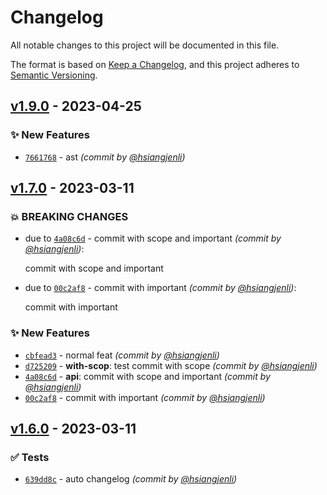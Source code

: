 # Changelog
All notable changes to this project will be documented in this file.

The format is based on [Keep a Changelog](https://keepachangelog.com/en/1.0.0/),
and this project adheres to [Semantic Versioning](https://semver.org/spec/v2.0.0.html).

## [v1.9.0] - 2023-04-25
### :sparkles: New Features
- [`7661768`](https://github.com/hsiangjenli/test/commit/76617685e8355a21b0bfd64f8e474e8ad892dce1) - ast *(commit by [@hsiangjenli](https://github.com/hsiangjenli))*


## [v1.7.0] - 2023-03-11
### :boom: BREAKING CHANGES
- due to [`4a08c6d`](https://github.com/hsiangjenli/test/commit/4a08c6d3269d59098f7374ef275d1ff9c7bd56b2) - commit with scope and important *(commit by [@hsiangjenli](https://github.com/hsiangjenli))*:

  commit with scope and important

- due to [`00c2af8`](https://github.com/hsiangjenli/test/commit/00c2af874fcdfb34f0018e6e3219d10272c82323) - commit with important *(commit by [@hsiangjenli](https://github.com/hsiangjenli))*:

  commit with important


### :sparkles: New Features
- [`cbfead3`](https://github.com/hsiangjenli/test/commit/cbfead331e4c7d6ab4aef777beaa7efc977b9378) - normal feat *(commit by [@hsiangjenli](https://github.com/hsiangjenli))*
- [`d725209`](https://github.com/hsiangjenli/test/commit/d7252099bb520cdb00226b3ee628bd4a93b1d2e9) - **with-scop**: test commit with scope *(commit by [@hsiangjenli](https://github.com/hsiangjenli))*
- [`4a08c6d`](https://github.com/hsiangjenli/test/commit/4a08c6d3269d59098f7374ef275d1ff9c7bd56b2) - **api**: commit with scope and important *(commit by [@hsiangjenli](https://github.com/hsiangjenli))*
- [`00c2af8`](https://github.com/hsiangjenli/test/commit/00c2af874fcdfb34f0018e6e3219d10272c82323) - commit with important *(commit by [@hsiangjenli](https://github.com/hsiangjenli))*


## [v1.6.0] - 2023-03-11
### :white_check_mark: Tests
- [`639dd8c`](https://github.com/hsiangjenli/test/commit/639dd8c68591d5ecf244f7579ce1788768cea504) - auto changelog *(commit by [@hsiangjenli](https://github.com/hsiangjenli))*


[v1.6.0]: https://github.com/hsiangjenli/test/compare/v.0.0.4...v1.6.0
[v1.7.0]: https://github.com/hsiangjenli/test/compare/v1.6.0...v1.7.0
[v1.9.0]: https://github.com/hsiangjenli/test/compare/v1.8.0...v1.9.0